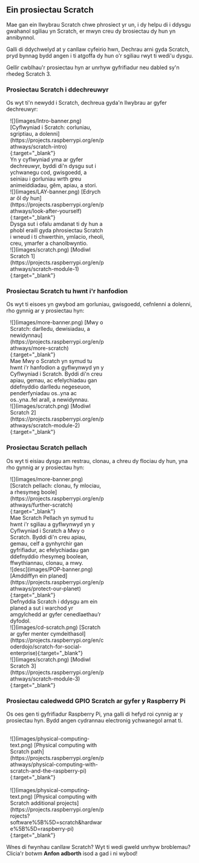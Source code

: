 ## Ein prosiectau Scratch

Mae gan ein llwybrau Scratch chwe phrosiect yr un, i dy helpu di i ddysgu gwahanol sgiliau yn Scratch, er mwyn creu dy brosiectau dy hun yn annibynnol.

Galli di ddychwelyd at y canllaw cyfeirio hwn, Dechrau arni gyda Scratch, pryd bynnag bydd angen i ti atgoffa dy hun o'r sgiliau rwyt ti wedi'u dysgu.

Gellir cwblhau'r prosiectau hyn ar unrhyw gyfrifiadur neu dabled sy'n rhedeg Scratch 3.

### Prosiectau Scratch i ddechreuwyr

Os wyt ti'n newydd i Scratch, dechreua gyda'n llwybrau ar gyfer dechreuwyr:

<div style="display: inline-block; max-width: 250px; float: left; padding-left: 10px;">
![](images/Intro-banner.png)
[Cyflwyniad i Scratch: corluniau, sgriptiau, a dolenni](https://projects.raspberrypi.org/en/pathways/scratch-intro){:target="_blank"}<br/>
Yn y cyflwyniad yma ar gyfer dechreuwyr, byddi di'n dysgu sut i ychwanegu cod, gwisgoedd, a seiniau i gorluniau wrth greu animeiddiadau, gêm, apiau, a stori.
</div>

<div style="display: inline-block; max-width: 250px; float: left; padding-left: 10px;">
![](images/LAY-banner.png)
[Edrych ar ôl dy hun](https://projects.raspberrypi.org/en/pathways/look-after-yourself){:target="_blank"}<br/>
Dysga sut i ofalu amdanat ti dy hun a phobl eraill gyda phrosiectau Scratch i wneud i ti chwerthin, ymlacio, rheoli, creu, ymarfer a chanolbwyntio.
</div>

<div style="display: inline-block; max-width: 250px; float: left; padding-left: 10px;">
![](images/scratch.png)
[Modiwl Scratch 1](https://projects.raspberrypi.org/en/pathways/scratch-module-1){:target="_blank"}
</div>

<br clear="both"/>

### Prosiectau Scratch tu hwnt i'r hanfodion

Os wyt ti eisoes yn gwybod am gorluniau, gwisgoedd, cefnlenni a dolenni, rho gynnig ar y prosiectau hyn:

<div style="display: inline-block; max-width: 250px; float: left; padding-left: 10px;">
![](images/more-banner.png)
[Mwy o Scratch: darlledu, dewisiadau, a newidynnau](https://projects.raspberrypi.org/en/pathways/more-scratch){:target="_blank"}<br/>
Mae Mwy o Scratch yn symud tu hwnt i'r hanfodion a gyflwynwyd yn y Cyflwyniad i Scratch. Byddi di'n creu apiau, gemau, ac efelychiadau gan ddefnyddio darlledu negeseuon, penderfyniadau os..yna ac os..yna..fel arall, a newidynnau.
</div>

<div style="display: inline-block; max-width: 250px; float: left; padding-left: 10px;">
![](images/scratch.png)
[Modiwl Scratch 2](https://projects.raspberrypi.org/en/pathways/scratch-module-2){:target="_blank"}<br/>
</div>

<br clear="both"/>

### Prosiectau Scratch pellach

Os wyt ti eisiau dysgu am restrau, clonau, a chreu dy flociau dy hun, yna rho gynnig ar y prosiectau hyn:

<div style="display: inline-block; max-width: 250px; float: left; padding-left: 10px;">
![](images/more-banner.png)
[Scratch pellach: clonau, fy mlociau, a rhesymeg boole](https://projects.raspberrypi.org/en/pathways/further-scratch){:target="_blank"}<br/>
Mae Scratch Pellach yn symud tu hwnt i'r sgiliau a gyflwynwyd yn y Cyflwyniad i Scratch a Mwy o Scratch. Byddi di'n creu apiau, gemau, celf a gynhyrchir gan gyfrifiadur, ac efelychiadau gan ddefnyddio rhesymeg boolean, ffwythiannau, clonau, a mwy.
</div>

<div style="display: inline-block; max-width: 250px; float: left; padding-left: 10px;">
![desc](images/POP-banner.png)
[Amddiffyn ein planed](https://projects.raspberrypi.org/en/pathways/protect-our-planet){:target="_blank"}<br/>
Defnyddia Scratch i ddysgu am ein planed a sut i warchod yr amgylchedd ar gyfer cenedlaethau’r dyfodol.
</div>

<div style="display: inline-block; max-width: 250px; float: left; padding-left: 10px;">
![](images/cd-scratch.png)
[Scratch ar gyfer menter cymdeithasol](https://projects.raspberrypi.org/en/coderdojo/scratch-for-social-enterprise){:target="_blank"}<br/>
</div>

<div style="display: inline-block; max-width: 250px; float: left; padding-left: 10px;">
![](images/scratch.png)
[Modiwl Scratch 3](https://projects.raspberrypi.org/en/pathways/scratch-module-3){:target="_blank"}<br/>
</div>

<br clear="both"/>

### Prosiectau caledwedd GPIO Scratch ar gyfer y Raspberry Pi

Os oes gen ti gyfrifiadur Raspberry Pi, yna galli di hefyd roi cynnig ar y prosiectau hyn. Bydd angen cydrannau electronig ychwanegol arnat ti.

<div style="display: inline-block; max-width: 250px; float: left; padding-left: 10px;"><br/>
![](images/physical-computing-text.png)
[Physical computing with Scratch path](https://projects.raspberrypi.org/en/pathways/physical-computing-with-scratch-and-the-raspberry-pi){:target="_blank"}
</div>

<div style="display: inline-block; max-width: 250px; float: left; padding-left: 10px;"><br/>
![](images/physical-computing-text.png)
[Physical computing with Scratch additional projects](https://projects.raspberrypi.org/en/projects?software%5B%5D=scratch&hardware%5B%5D=raspberry-pi){:target="_blank"}
</div>

<br clear="both"/>

Wnes di fwynhau canllaw Scratch? Wyt ti wedi gweld unrhyw broblemau? Clicia'r botwm **Anfon adborth** isod a gad i ni wybod!
